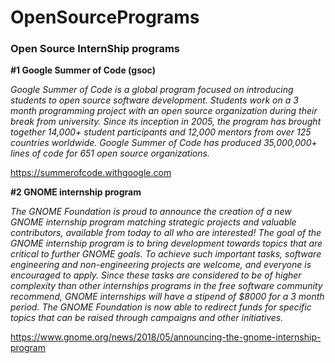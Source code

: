 # OpenSourcePrograms
### Open Source InternShip programs


**#1 Google Summer of Code (gsoc)**

*Google Summer of Code is a global program focused on introducing students to open source software development. Students work on a 3 month programming project with an open source organization during their break from university.
Since its inception in 2005, the program has brought together 14,000+ student participants and 12,000 mentors from over 125 countries worldwide. Google Summer of Code has produced 35,000,000+ lines of code for 651 open source organizations.*

https://summerofcode.withgoogle.com


**#2 GNOME internship program**


*The GNOME Foundation is proud to announce the creation of a new GNOME internship program matching strategic projects and valuable contributors, available from today to all who are interested!
The goal of the GNOME internship program is to bring development towards topics that are critical to further GNOME goals. To achieve such important tasks, software engineering and non-engineering projects are welcome, and everyone is encouraged to apply. Since these tasks are considered to be of higher complexity than other internships programs in the free software community recommend, GNOME internships will have a stipend of $8000 for a 3 month period. The GNOME Foundation is now able to redirect funds for specific topics that can be raised through campaigns and other initiatives.*

https://www.gnome.org/news/2018/05/announcing-the-gnome-internship-program
